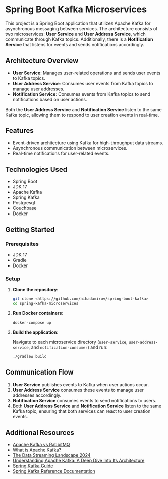 # Spring Boot Kafka Microservices

This project is a Spring Boot application that utilizes Apache Kafka for asynchronous messaging between services. The architecture consists of two microservices: **User Service** and **User Address Service**, which communicate through Kafka topics. Additionally, there is a **Notification Service** that listens for events and sends notifications accordingly.

## Architecture Overview

- **User Service**: Manages user-related operations and sends user events to Kafka topics.
- **User Address Service**: Consumes user events from Kafka topics to manage user addresses.
- **Notification Service**: Consumes events from Kafka topics to send notifications based on user actions.

Both the **User Address Service** and **Notification Service** listen to the same Kafka topic, allowing them to respond to user creation events in real-time.

## Features

- Event-driven architecture using Kafka for high-throughput data streams.
- Asynchronous communication between microservices.
- Real-time notifications for user-related events.

## Technologies Used

- Spring Boot
- JDK 17
- Apache Kafka
- Spring Kafka
- Postgresql
- Couchbase
- Docker

## Getting Started

### Prerequisites

- JDK 17
- Gradle 
- Docker

### Setup

1. **Clone the repository**:

   ```bash
   git clone <https://github.com/nihadamirov/spring-boot-kafka>
   cd spring-kafka-microservices
   ```

2. **Run Docker containers**:
   ```bash
   docker-compose up
   ```

3. **Build the application**:

   Navigate to each microservice directory (`user-service`, `user-address-service`, and `notification-consumer`) and run:

   ```bash
   ./gradlew build
   ```

## Communication Flow

1. **User Service** publishes events to Kafka when user actions occur.
2. **User Address Service** consumes these events to manage user addresses accordingly.
3. **Notification Service** consumes events to send notifications to users.
4. Both **User Address Service** and **Notification Service** listen to the same Kafka topic, ensuring that both services can react to user creation events.


## Additional Resources
- [Apache Kafka vs RabbitMQ](https://medium.com/@mehmetbaz/apache-kafka-vs-rabbitmq-82128c579e66)
- [What is Apache Kafka?](https://aws.amazon.com/what-is/apache-kafka/)
- [The Data Streaming Landscape 2024](https://www.kai-waehner.de/blog/2023/12/21/the-data-streaming-landscape-2024/)
- [Understanding Apache Kafka: A Deep Dive Into Its Architecture](https://medium.com/@buttraheel6/understanding-apache-kafka-a-deep-dive-into-its-architecture-9fed765507a3)
- [Spring Kafka Guide](https://www.baeldung.com/spring-kafka)
- [Spring Kafka Reference Documentation](https://docs.spring.io/spring-kafka/reference/kafka.html)

